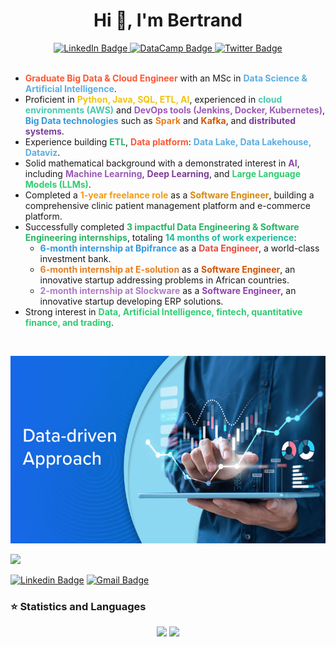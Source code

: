 
<div id="badges" align="center">
  <h1 >Hi 👋, I'm Bertrand</h1>
  <a href="https://www.linkedin.com/in/tounwendsida-bertrand-kafando/">
    <img src="https://img.shields.io/badge/LinkedIn-blue?style=for-the-badge&logo=linkedin&logoColor=white" alt="LinkedIn Badge"/>
  </a>
  <a href="https://www.datacamp.com/portfolio/bertodev">
    <img src=https://img.shields.io/badge/DATACAMP-%23000000.svg?style=for-the-badge&logo=datacamp&logoColor=#FF7139 alt="DataCamp Badge"/>
  </a>
  <a href="https://twitter.com/Kafbertrand">
    <img src="https://img.shields.io/badge/Twitter-blue?style=for-the-badge&logo=twitter&logoColor=white" alt="Twitter Badge"/>
  </a>
</div>
 </br>

<ul>
  <li><strong style="color:#FF5733;">Graduate Big Data & Cloud Engineer</strong> with an MSc in <strong style="color:#5DADE2;">Data Science & Artificial Intelligence</strong>.</li>
  <li>Proficient in <strong style="color:#F1C40F;">Python, Java, SQL, ETL, AI</strong>, experienced in <strong style="color:#48C9B0;">cloud environments (AWS)</strong> and <strong style="color:#9B59B6;">DevOps tools (Jenkins, Docker, Kubernetes)</strong>, <strong style="color:#3498DB;">Big Data technologies</strong> such as <strong style="color:#E67E22;">Spark</strong> and <strong style="color:#D35400;">Kafka</strong>, and <strong style="color:#7D3C98;">distributed systems</strong>.</li>
  <li>Experience building <strong style="color:#28B463;">ETL</strong>, <strong style="color:#FF5733;">Data platform</strong>: <strong style="color:#5DADE2;">Data Lake, Data Lakehouse, Dataviz</strong>.</li>
  <li>Solid mathematical background with a demonstrated interest in <strong style="color:#8E44AD;">AI</strong>, including <strong style="color:#9B59B6;">Machine Learning</strong>, <strong style="color:#7D3C98;">Deep Learning</strong>, and <strong style="color:#2ECC71;">Large Language Models (LLMs)</strong>.</li>
  <li>Completed a <strong style="color:#F39C12;">1-year freelance role</strong> as a <strong style="color:#D68910;">Software Engineer</strong>, building a comprehensive clinic patient management platform and e-commerce platform.</li>
  <li>Successfully completed <strong style="color:#28B463;">3 impactful Data Engineering & Software Engineering internships</strong>, totaling <strong style="color:#1ABC9C;">14 months of work experience</strong>:
    <ul>
      <li><strong style="color:#3498DB;">6-month internship at Bpifrance</strong> as a <strong style="color:#E74C3C;">Data Engineer</strong>, a world-class investment bank.</li>
      <li><strong style="color:#E67E22;">6-month internship at E-solution</strong> as a <strong style="color:#D35400;">Software Engineer</strong>, an innovative startup addressing problems in African countries.</li>
      <li><strong style="color:#AF7AC5;">2-month internship at Slockware</strong> as a <strong style="color:#8E44AD;">Software Engineer</strong>, an innovative startup developing ERP solutions.</li>
    </ul>
  </li>
  <li>Strong interest in <strong style="color:#2ECC71;">Data, Artificial Intelligence, fintech, quantitative finance, and trading</strong>.</li>
</ul>

</br>


    
  <p align="center"><img  src="DD2.jpg" width="600" height="300"/></p>

<p align="left"> <img src="https://komarev.com/ghpvc/?username=BertrandKafando&label=Profile%20views&color=0e75b6&style=flat" /> </p>
<div> 
  
  [![Linkedin Badge](https://img.shields.io/badge/-bertrandkafando-blue?style=flat-square&logo=Linkedin&logoColor=white&link=https://www.linkedin.com/in/tounwendsida-bertrand-kafando/)](https://www.linkedin.com/in/tounwendsida-bertrand-kafando-010776290/) [![Gmail Badge](https://img.shields.io/badge/-bertrandkafando07@gmail.com-c14438?style=flat-square&logo=Gmail&logoColor=white&link=mailto:bertrandkafando07@gmail.com)](mailto:bertrandkafando07@gmail.com) 

  


### ⭐ Statistics and Languages
   
<p align="center">
  <img height="150px" src="https://github-readme-stats.vercel.app/api/top-langs/?username=BertrandKafando&layout=compact" />
  <img height="150px" src="https://github-readme-streak-stats.herokuapp.com/?user=BertrandKafando&theme=tokyonight" />
</p>



